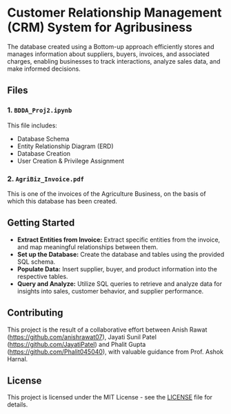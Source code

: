 # Customer Relationship Management (CRM) System for Agribusiness
The database created using a Bottom-up approach efficiently stores and manages information about suppliers, buyers, invoices, and associated charges, enabling businesses to track interactions, analyze sales data, and make informed decisions.

## Files

### 1. `BDDA_Proj2.ipynb`
This file includes:
- Database Schema
- Entity Relationship Diagram (ERD)
- Database Creation
- User Creation & Privilege Assignment

### 2. `AgriBiz_Invoice.pdf`
This is one of the invoices of the Agriculture Business, on the basis of which this database has been created.

## Getting Started

- **Extract Entities from Invoice:** Extract specific entities from the invoice, and map meaningful relationships between them.
- **Set up the Database:** Create the database and tables using the provided SQL schema.
- **Populate Data:** Insert supplier, buyer, and product information into the respective tables.
- **Query and Analyze:** Utilize SQL queries to retrieve and analyze data for insights into sales, customer behavior, and supplier performance.

## Contributing

This project is the result of a collaborative effort between Anish Rawat (https://github.com/anishrawat07), Jayati Sunil Patel (https://github.com/JayatiPatel) and Phalit Gupta (https://github.com/Phalit045040), with valuable guidance from Prof. Ashok Harnal. 

## License

This project is licensed under the MIT License - see the [LICENSE](LICENSE) file for details.
